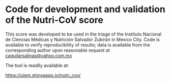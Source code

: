 # Code for development and validation of the Nutri-CoV score

This score was developed to be used in the triage of the Instituto Nacional de Ciencias Médicas y Nutrición Salvador Zubirán in Mexico City. Code is available to verify reproducibility of results; data is available from the corresponding author upon reasonable request at caguilarsalinas@yahoo.com.mx

The tool is readily available at: 

https://uiem.shinyapps.io/nutri_cov/
